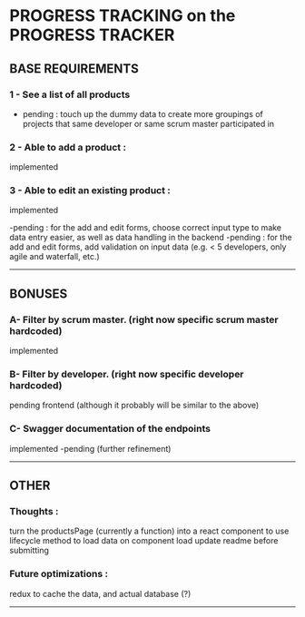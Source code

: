# PROGRESS TRACKING on the PROGRESS TRACKER

## BASE REQUIREMENTS

### 1 - See a list of all products 
- pending : touch up the dummy data to create more groupings of projects that same developer or same scrum master participated in

### 2 - Able to add a product : 
implemented

### 3 - Able to edit an existing product : 
implemented

-pending : for the add and edit forms, choose correct input type to make data entry easier, as well as data handling in the backend
-pending : for the add and edit forms, add validation on input data (e.g. < 5 developers, only agile and waterfall, etc.)

-----------------------------------------------------------------------------------------------------------

## BONUSES 

### A- Filter by scrum master. (right now specific scrum master hardcoded)
implemented 

### B- Filter by developer. (right now specific developer hardcoded)
pending frontend (although it probably will be similar to the above)

### C- Swagger documentation of the endpoints
implemented 
-pending (further refinement)

-----------------------------------------------------------------------------------------------------------

## OTHER 

### Thoughts : 
turn the productsPage (currently a function) into a react component to use lifecycle method to load data on component load
update readme before submitting

### Future optimizations : 
redux to cache the data, and actual database (?)

-----------------------------------------------------------------------------------------------------------